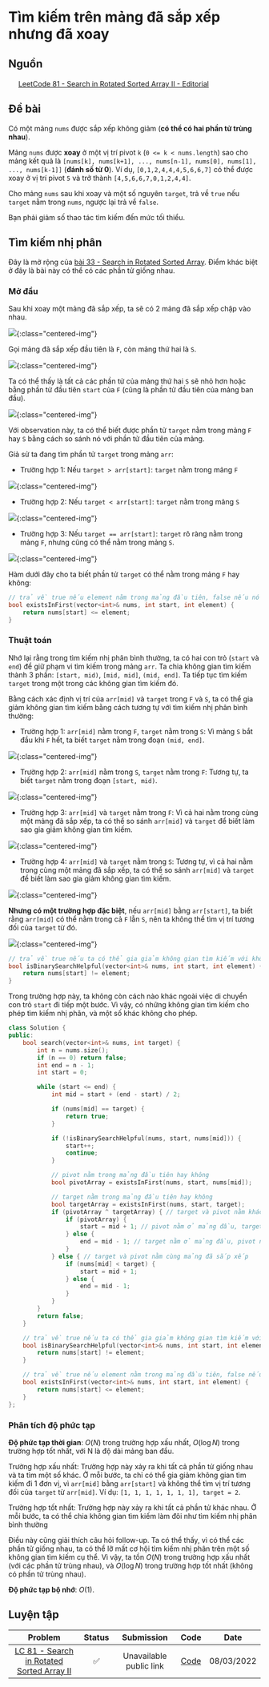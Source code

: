 # Tìm kiếm trên mảng đã sắp xếp nhưng đã xoay

## Nguồn

<img src="../../assets/images/leetcode.png" width="16" height="16"/> [LeetCode 81 -  Search in Rotated Sorted Array II - Editorial](https://leetcode.com/problems/search-in-rotated-sorted-array-ii/editorial/)

## Đề bài

Có một mảng `nums` được sắp xếp không giảm (**có thể có hai phần tử trùng nhau**).

Mảng `nums` được **xoay** ở một vị trí pivot `k` (`0 <= k < nums.length`) sao cho mảng kết quả là `[nums[k], nums[k+1], ..., nums[n-1], nums[0], nums[1], ..., nums[k-1]]` (**đánh số từ 0**). Ví dụ, `[0,1,2,4,4,4,5,6,6,7]` có thể được xoay ở vị trí pivot `5` và trở thành `[4,5,6,6,7,0,1,2,4,4]`.

Cho mảng `nums` sau khi xoay và một số nguyên `target`, trả về `true` nếu `target` nằm trong `nums`, ngược lại trả về `false`.

Bạn phải giảm số thao tác tìm kiếm đến mức tối thiểu.

## Tìm kiếm nhị phân

Đây là mở rộng của [bài 33 - Search in Rotated Sorted Array](https://leetcode.com/problems/search-in-rotated-sorted-array/). Điểm khác biệt ở đây là bài này có thể có các phần tử giống nhau.

### Mở đầu

Sau khi xoay một mảng đã sắp xếp, ta sẽ có 2 mảng đã sắp xếp chập vào nhau.

![](../assets/LeetCode/search-in-rotated-sorted-array/figure1.png){:class="centered-img"}

Gọi mảng đã sắp xếp đầu tiên là `F`, còn mảng thứ hai là `S`.

![](../assets/LeetCode/search-in-rotated-sorted-array/figure2.png){:class="centered-img"}

Ta có thể thấy là tất cả các phần tử của mảng thứ hai `S` sẽ nhỏ hơn hoặc bằng phần tử đầu tiên `start` của `F` (cũng là phần tử đầu tiên của mảng ban đầu).

![](../assets/LeetCode/search-in-rotated-sorted-array/figure3.png){:class="centered-img"}

Với observation này, ta có thể biết được phần tử `target` nằm trong mảng `F` hay `S` bằng cách so sánh nó với phần tử đầu tiên của mảng.

Giả sử ta đang tìm phần tử `target` trong mảng `arr`:

- Trường hợp 1: Nếu `target > arr[start]`: `target` nằm trong mảng `F`

![](../assets/LeetCode/search-in-rotated-sorted-array/figure4.png){:class="centered-img"}

- Trường hợp 2: Nếu `target < arr[start]`: `target` nằm trong mảng `S`

![](../assets/LeetCode/search-in-rotated-sorted-array/figure5.png){:class="centered-img"}

- Trường hợp 3: Nếu `target == arr[start]`: `target` rõ ràng nằm trong mảng `F`, nhưng cũng có thể nằm trong mảng `S`.

![](../assets/LeetCode/search-in-rotated-sorted-array/figure6.png){:class="centered-img"}

Hàm dưới đây cho ta biết phần tử `target` có thể nằm trong mảng `F` hay không:

```cpp
// trả về true nếu element nằm trong mảng đầu tiên, false nếu nó nằm trong mảng thứ hai
bool existsInFirst(vector<int>& nums, int start, int element) {
    return nums[start] <= element;
}
```

### Thuật toán

Nhớ lại rằng trong tìm kiếm nhị phân bình thường, ta có hai con trỏ (`start` và `end`) để giữ phạm vi tìm kiếm trong mảng `arr`. Ta chia không gian tìm kiếm thành 3 phần: `[start, mid)`, `[mid, mid]`, `(mid, end]`. Ta tiếp tục tìm kiếm `target` trong một trong các không gian tìm kiếm đó.

Bằng cách xác định vị trí của `arr[mid]` và `target` trong `F` và `S`, ta có thể gia giảm không gian tìm kiếm bằng cách tương tự với tìm kiếm nhị phân bình thường:

- Trường hợp 1: `arr[mid]` nằm trong `F`, `target` nằm trong `S`: Vì mảng `S` bắt đầu khi `F` hết, ta biết `target` nằm trong đoạn `(mid, end]`.

![](../assets/LeetCode/search-in-rotated-sorted-array/figure7.png){:class="centered-img"}

- Trường hợp 2: `arr[mid]` nằm trong `S`, `target` nằm trong `F`: Tương tự, ta biết `target` nằm trong đoạn `[start, mid)`.

![](../assets/LeetCode/search-in-rotated-sorted-array/figure8.png){:class="centered-img"}

- Trường hợp 3: `arr[mid]` và `target` nằm trong `F`: Vì cả hai nằm trong cùng một mảng đã sắp xếp, ta có thể so sánh `arr[mid]` và `target` để biết làm sao gia giảm không gian tìm kiếm.

![](../assets/LeetCode/search-in-rotated-sorted-array/figure9.png){:class="centered-img"}

- Trường hợp 4: `arr[mid]` và `target` nằm trong `S`: Tương tự, vì cả hai nằm trong cùng một mảng đã sắp xếp, ta có thể so sánh `arr[mid]` và `target` để biết làm sao gia giảm không gian tìm kiếm.

![](../assets/LeetCode/search-in-rotated-sorted-array/figure10.png){:class="centered-img"}

**Nhưng có một trường hợp đặc biệt**, nếu `arr[mid]` bằng `arr[start]`, ta biết rằng `arr[mid]` có thể nằm trong cả `F` lẫn `S`, nên ta không thể tìm vị trí tương đối của `target` từ đó.

![](../assets/LeetCode/search-in-rotated-sorted-array/figure11.png){:class="centered-img"}

```cpp
// trả về true nếu ta có thể gia giảm không gian tìm kiếm với không gian tìm kiếm nhị phân hiện tại
bool isBinarySearchHelpful(vector<int>& nums, int start, int element) {
    return nums[start] != element;
}
```

Trong trường hợp này, ta không còn cách nào khác ngoài việc di chuyển con trỏ `start` đi tiếp một bước. Vì vậy, có những không gian tìm kiếm cho phép tìm kiếm nhị phân, và một số khác không cho phép.

```cpp
class Solution {
public:
    bool search(vector<int>& nums, int target) {
        int n = nums.size();
        if (n == 0) return false;
        int end = n - 1;
        int start = 0;

        while (start <= end) {
            int mid = start + (end - start) / 2;

            if (nums[mid] == target) {
                return true;
            }

            if (!isBinarySearchHelpful(nums, start, nums[mid])) {
                start++;
                continue;
            }

            // pivot nằm trong mảng đầu tiên hay không
            bool pivotArray = existsInFirst(nums, start, nums[mid]);

            // target nằm trong mảng đầu tiên hay không
            bool targetArray = existsInFirst(nums, start, target);
            if (pivotArray ^ targetArray) { // target và pivot nằm khác mảng đã sắp xếp, nhớ lại xor chỉ true khi hai toán tử khác nhau
                if (pivotArray) {
                    start = mid + 1; // pivot nằm ở mảng đầu, target nằm ở mảng sau
                } else {
                    end = mid - 1; // target nằm ở mảng đầu, pivot nằm ở mảng sau
                }
            } else { // target và pivot nằm cùng mảng đã sắp xếp
                if (nums[mid] < target) {
                    start = mid + 1;
                } else {
                    end = mid - 1;
                }
            }
        }
        return false;
    }

    // trả về true nếu ta có thể gia giảm không gian tìm kiếm với không gian tìm kiếm nhị phân hiện tại
    bool isBinarySearchHelpful(vector<int>& nums, int start, int element) {
        return nums[start] != element;
    }

    // trả về true nếu element nằm trong mảng đầu tiên, false nếu nó nằm trong mảng thứ hai
    bool existsInFirst(vector<int>& nums, int start, int element) {
        return nums[start] <= element;
    }
};
```

### Phân tích độ phức tạp

**Độ phức tạp thời gian**: $O(N)$ trong trường hợp xấu nhất, $O(\log N)$ trong trường hợp tốt nhất, với N là độ dài mảng ban đầu.

Trường hợp xấu nhất: Trường hợp này xảy ra khi tất cả phần tử giống nhau và ta tìm một số khác. Ở mỗi bước, ta chỉ có thể gia giảm không gian tìm kiếm đi 1 đơn vị, vì `arr[mid]` bằng `arr[start]` và không thể tìm vị trí tương đối của `target` từ `arr[mid]`. Ví dụ: `[1, 1, 1, 1, 1, 1, 1], target = 2`.

Trường hợp tốt nhất: Trường hợp này xảy ra khi tất cả phần tử khác nhau. Ở mỗi bước, ta có thể chia không gian tìm kiếm làm đôi như tìm kiếm nhị phân bình thường

Điều này cũng giải thích câu hỏi follow-up. Ta có thể thấy, vì có thể các phần tử giống nhau, ta có thể lỡ mất cơ hội tìm kiếm nhị phân trên một số không gian tìm kiếm cụ thể. Vì vậy, ta tồn $O(N)$ trong trường hợp xấu nhất (với các phần tử trùng nhau), và $O(\log N)$ trong trường hợp tốt nhất (không có phần tử trùng nhau).

**Độ phức tạp bộ nhớ**: $O(1)$.

## Luyện tập

| Problem | Status | Submission | Code | Date |
| :---: | :-----------: | :---: | :---: | :---: |
| [LC 81 - Search in Rotated Sorted Array II](https://leetcode.com/problems/search-in-rotated-sorted-array-ii/) | :white_check_mark: | Unavailable public link | [Code](https://github.com/farmerboy95/CompetitiveProgramming/blob/master/LeetCode/LC81-search-in-rotated-sorted-array.cpp) | 08/03/2022 |

